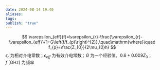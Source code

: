 ```yaml
---
date: 2024-08-14 19:40
aliases: 
tags: 
publish: "true"
---
```

$$
\varepsilon_{eff}(f)=\varepsilon_{r}-\frac{\varepsilon_{r}-\varepsilon_{eff}}{1+G\left(f/f_{p}\right)^{2}},\quad\mathrm{where}\quad f_{p}=\frac{Z_{0}}{2\mu_{0}h}
$$
$\epsilon_{r}$ 为相对介电常数；$\epsilon_{eff}$ 为有效介电常数；$G$ 为一个经验值，$0.6+0.009Z_{0}$；$f~ \left[ \mathrm{GHz} \right]$ 为频率